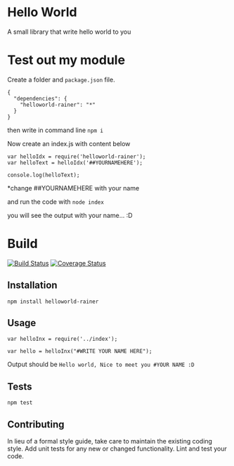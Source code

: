 Hello World
=========
A small library that write hello world to you

# Test out my module
Create a folder and `package.json` file.
`````
{
  "dependencies": {
    "helloworld-rainer": "*"
  }
}
`````

then write in command line
`npm i`

Now create an index.js with content below

````
var helloIdx = require('helloworld-rainer');
var helloText = helloIdx('##YOURNAMEHERE');

console.log(helloText);
````
*change ##YOURNAMEHERE with your name

and run the code with `node index`

you will see the output with your name... :D

# Build

[![Build Status](https://travis-ci.org/rainerregan/hello-world.svg?branch=master)](https://travis-ci.org/rainerregan/hello-world)
[![Coverage Status](https://coveralls.io/repos/github/rainerregan/hello-world/badge.svg?branch=master)](https://coveralls.io/github/rainerregan/hello-world?branch=master)

## Installation

  `npm install helloworld-rainer`

## Usage

    var helloInx = require('../index');
    
    var hello = helloInx("#WRITE YOUR NAME HERE");
  
  
  Output should be `Hello world, Nice to meet you #YOUR NAME :D`


## Tests

  `npm test`

## Contributing

In lieu of a formal style guide, take care to maintain the existing coding style. Add unit tests for any new or changed functionality. Lint and test your code.
